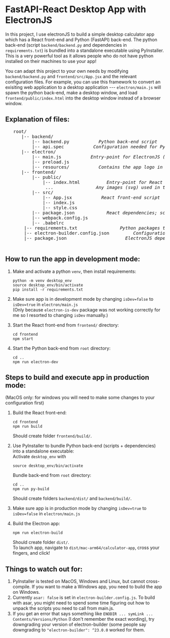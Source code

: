 # FastAPI-React Desktop App with ElectronJS 

In this project, I use electronJS to build a simple desktop calculator app which has a React front-end and Python (FastAPI) back-end. The python back-end (script `backend/backend.py` and dependencies in `requirements.txt`) is bundled into a standalone executable using PyInstaller. This is a very powerful tool as it allows people who do not have python installed on their machines to use your app!

You can adapt this project to your own needs by modifying `backend/backend.py` and `frontend/src/App.jsx` and the relevant configuration files. For example, you can use this framework to convert an exisiting web application to a desktop application --- `electron/main.js` will spawn the python back-end, make a desktop window, and load `frontend/public/index.html` into the desktop window instead of a browser window. 

## Explanation of files: 

<pre>
   root/ 
      |-- backend/ 
          |-- backend.py           <em>Python back-end script</em>
          |-- api.spec           <em>Configuration needed for PyInstaller</em>
      |-- electron/
          |-- main.js           <em>Entry-point for ElectronJS (makes desktop window) and FastAPI back-end (spawns python process)</em>
          |-- preload.js   
          |-- resources/           <em>Contains the app logo in .icns format for MacOS (change to .ico for Windows) </em>
      |-- frontend/
          |-- public/
              |-- index.html          <em>Entry-point for React front-end in dev mode</em>
               ...                <em>Any images (svg) used in the front-end</em>
          |-- src/
              |-- App.jsx           <em>React front-end script</em>
              |-- index.js
              |-- style.css    
          |-- package.json            <em>React dependencies; scripts: start, build</em>
          |-- webpack.config.js
          |-- .babelrc
       |-- requirements.txt                <em>Python packages to install (preferrably inside a venv in the root directory) </em> 
       |-- electron-builder.config.json         <em>Configuration for electron-builder</em>
       |-- package.json                      <em>ElectronJS dependencies; scripts: py-install, py-build, electron-dev, electron-build </em>
  
</pre>

  


## How to run the app in development mode: 

1. Make and activate a python `venv`, then install requirements: <br/>
   ```
   python -m venv desktop_env
   source desktop_env/bin/activate
   pip install -r requirements.txt
   ```

2. Make sure app is in development mode by changing `isDev=false` to `isDev=true` in `electron/main.js`<br/>
   (Only because `electron-is-dev` package was not working correctly for me so I resorted to changing `isDev` manually.)
   
4. Start the React front-end from `frontend/` directory:<br/>
   ```
   cd frontend
   npm start
   ```
   
5. Start the Python back-end from `root` directory:
   ```
   cd ..
   npm run electron-dev
   ```
   

## Steps to build and execute app in production mode: 
(MacOS only: for windows you will need to make some changes to your configuration first)

1. Build the React front-end:<br/>
   ```
   cd frontend
   npm run build
   ```
   Should create folder `frontend/build/`.
   
3. Use PyInstaller to bundle Python back-end (scripts + dependencies) into a standalone executable:<br/>
   Activate `desktop_env` with
   ```
   source desktop_env/bin/activate
   ```
   Bundle back-end from `root` directory:
   ```
   cd ..
   npm run py-build
   ```
   Should create folders `backend/dist/` and `backend/build/`.

4. Make sure app is in production mode by changing `isDev=true` to `isDev=false` in `electron/main.js`<br/>


5. Build the Electron app:<br/>
   ```
   npm run electron-build
   ```
   Should create folder `dist/`. <br/>
   To launch app, navigate to `dist/mac-arm64/calculator-app`, cross your fingers, and click!

## Things to watch out for: 

1. PyInstaller is tested on MacOS, Windows and Linux, but cannot cross-compile. If you want to make a Windows app, you need to build the app on Windows.
2. Currently `asar: false` is set in `electron-builder.config.js`. To build with asar, you might need to spend some time figuring out how to unpack the scripts you need to call from main.js.
3. If you get an error that says something like `ENODIR ... symLink ... Contents/Versions/Python` (I don't remember the exact wording), try downgrading your version of electron-builder (some people say downgrading to `"electron-builder": ^23.0.0` worked for them. 

